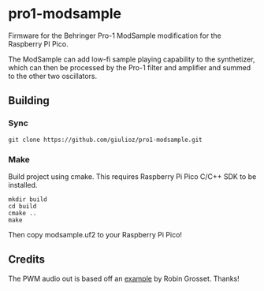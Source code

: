 # pro1-modsample

Firmware for the Behringer Pro-1 ModSample modification for the Raspberry PI Pico.

The ModSample can add low-fi sample playing capability to the synthetizer, which can then be processed by the Pro-1 filter and amplifier and summed to the other two oscillators.

## Building

### Sync 
```
git clone https://github.com/giulioz/pro1-modsample.git
```

### Make 
Build project using cmake. This requires Raspberry Pi Pico C/C++ SDK to be installed. 
```
mkdir build
cd build
cmake ..
make
```

Then copy modsample.uf2 to your Raspberry Pi Pico!

## Credits

The PWM audio out is based off an [example](https://github.com/rgrosset/pico-pwm-audio.git) by Robin Grosset. Thanks!
